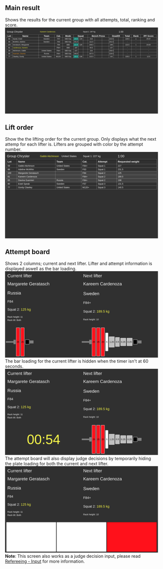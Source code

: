 ## Main result

Shows the results for the current group with all attempts, total, ranking and score.
![](images/displays/main-result.png)

## Lift order

Show the the lifting order for the current group. Only displays what the next attemp for each lifter is. Lifters are grouped with color by the attempt number.
![](images/displays/lift-order.png)

## Attempt board

Shows 2 columns; current and next lifter. Lifter and attempt information is displayed aswell as the bar loading.
![](images/displays/attempt-board-1.png)
The bar loading for the current lifter is hidden when the timer isn't at 60 seconds.
![](images/displays/attempt-board-2.png)
The attempt board will also display judge decisions by temporarily hiding the plate loading for both the current and next lifter.
![](images/displays/attempt-board-3.png)
**Note**: This screen also works as a judge decision input, please read [Refereeing - Input](refereeing#input) for more information.
